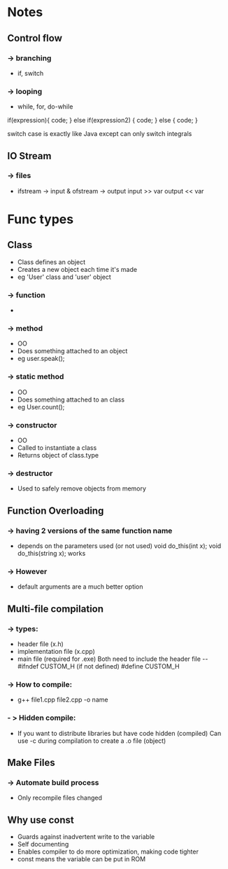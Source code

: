 # Notes

## Control flow
### -> branching
- if, switch
### -> looping
- while, for, do-while

if(expression){
    code;
} 
else if(expression2)
{
    code;
}
else
{
    code;
}

switch case is exactly like Java except can only switch integrals


## IO Stream
### -> files
- ifstream -> input & ofstream -> output
input >> var
output << var

# Func types


## Class
- Class defines an object
- Creates a new object each time it's made
- eg 'User' class and 'user' object
### -> function
- 
### -> method
- OO
- Does something attached to an object
- eg user.speak();
### -> static method
- OO
- Does something attached to an class
- eg User.count();
### -> constructor
- OO
- Called to instantiate a class
- Returns object of class.type

### -> destructor
- Used to safely remove objects from memory


## Function Overloading
### -> having 2 versions of the same function name
- depends on the parameters used (or not used)
void do_this(int x);
void do_this(string x);
works
### -> However 
- default arguments are a much better option


## Multi-file compilation
### -> types:
- header file (x.h)
- implementation file (x.cpp)
- main file (required for .exe)
Both need to include the header file
--
#ifndef CUSTOM_H (if not defined)
#define CUSTOM_H

### -> How to compile:
- g++ file1.cpp file2.cpp -o name
### - > Hidden compile:
- If you want to distribute libraries but have code hidden (compiled)
Can use -c during compilation to create a .o file (object)

## Make Files
### -> Automate build process
- Only recompile files changed

## Why use const
- Guards against inadvertent write to the variable
- Self documenting
- Enables compiler to do more optimization, making code tighter
- const means the variable can be put in ROM









